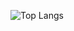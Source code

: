 ![Top Langs](https://github-readme-stats.vercel.app/api/top-langs/?username=michamettler&langs_count=5&layout=donut&hide=html,roff,jupyter-notebook)
